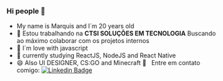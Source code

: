 ### Hi people 👋

- My name is Marquis and I´m 20 years old
- :rocket: Estou trabalhando na **CTSI SOLUÇÕES EM TECNOLOGIA** Buscando ao máximo colaborar com os projetos internos
- 💙 I´m love with javascript
- 🌱 currently studying ReactJS, NodeJS and React Native 
- 😄 Also UI DESIGNER, CS:GO and Minecraft
:email: &nbsp; Entre em contato comigo: [![Linkedin Badge](https://img.shields.io/badge/-MarquisAlexander-blue?style=flat-square&logo=Linkedin&logoColor=white&link=https://www.linkedin.com/in/tgmarinho/)](https://www.linkedin.com/in/marquis-alexander-8802a0164/)
